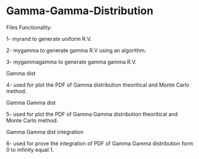 # Gamma-Gamma-Distribution

Files Functionality:

1- myrand to generate uniform R.V.

2- mygamma to generate gamma R.V using an algorithm.

3- mygammagamma to generate gamma gamma R.V.

Gamma dist

4- used for plot the PDF of Gamma distribution theoritical and Monte Carlo method.

Gamma Gamma dist

5- used for plot the PDF of Gamma Gamma distribution theoritical and Monte Carlo method.

Gamma Gamma dist integration

6- used for prove the integration of PDF of Gamma Gamma distribution form 0 to infinity equal 1.
